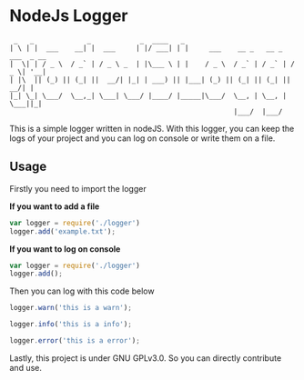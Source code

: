 # NodeJs Logger
 ```
  _   _             _            _  ____   _                                     
 | \ | |  ___    __| |  ___     | |/ ___| | |     ___    __ _   __ _   ___  _ __ 
 |  \| | / _ \  / _` | / _ \ _  | |\___ \ | |    / _ \  / _` | / _` | / _ \| '__|
 | |\  || (_) || (_| ||  __/| |_| | ___) || |___| (_) || (_| || (_| ||  __/| |   
 |_| \_| \___/  \__,_| \___| \___/ |____/ |_____|\___/  \__, | \__, | \___||_|   
                                                        |___/  |___/             
```

This is a simple logger written in nodeJS. With this logger, you can keep the logs of your project and you can log on console or write them on a file. 

## Usage

Firstly you need to import the logger

**If you want to add a file**

```js
var logger = require('./logger')
logger.add('example.txt');
````
**If you want to log on console**

```js
var logger = require('./logger')
logger.add();
````

Then you can log with this code below

```js
logger.warn('this is a warn');
```

```js
logger.info('this is a info');
```

```js
logger.error('this is a error');
```

Lastly, this project is under GNU GPLv3.0. So you can directly contribute and use.

